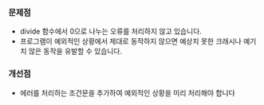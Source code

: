 ### 문제점
- divide 함수에서 0으로 나누는 오류를 처리하지 않고 있습니다.
- 프로그램이 예외적인 상황에서 제대로 동작하지 않으면 예상치 못한 크래시나 예기치 않은 동작을 유발할 수 있습니다.
### 개선점
- 에러를 처리하는 조건문을 추가하여 예외적인 상황을 미리 처리해야 합니다
